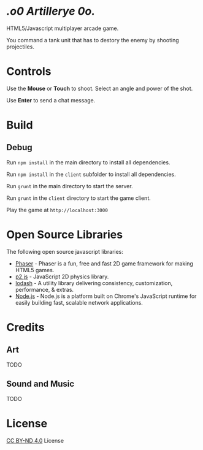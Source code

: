 _.o0 Artillerye 0o._
======================

HTML5/Javascript multiplayer arcade game. 

You command a tank unit that has to destory the enemy by shooting projectiles.

# Controls

Use the **Mouse** or **Touch** to shoot. Select an angle and power of the shot.

Use **Enter** to send a chat message.

# Build

## Debug

Run `npm install` in the main directory to install all dependencies.

Run `npm install` in the `client` subfolder to install all dependencies.

Run `grunt` in the main directory to start the server.

Run `grunt` in the `client` directory to start the game client.

Play the game at `http://localhost:3000`

# Open Source Libraries
The following open source javascript libraries:

  * [Phaser](https://github.com/photonstorm/phaser/) - Phaser is a fun, free and fast 2D game framework for making HTML5 games. 
  * [p2.js](http://schteppe.github.io/p2.js/) - JavaScript 2D physics library.
  * [lodash](http://lodash.com/) - A utility library delivering consistency, customization, performance, & extras.
  * [Node.js](http://nodejs.org/) - Node.js is a platform built on Chrome's JavaScript runtime for easily building fast, scalable network applications. 

# Credits

## Art

TODO

## Sound and Music

TODO

# License
[CC BY-ND 4.0](LICENSE) License